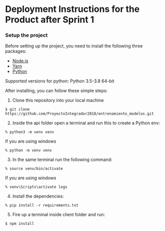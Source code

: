 # Deployment Instructions for the Product after Sprint 1

### Setup the project

Before setting up the project, you need to install the following three packages:

 * [Node.js](https://nodejs.org/en/)
 * [Yarn](https://yarnpkg.com/)
 * [Python](https://www.python.org)

Supported versions for python: Python 3.5-3.8  64-bit

After installing, you can follow these simple steps:

1. Clone this repository into your local machine

```
$ git clone https://github.com/ProyectoIntegrador2018/entrenamiento_modelos.git
```

2. Inside the api folder open a terminal and run this to create a Python env:

```
% python3 -m venv venv
```
  If you are using windows
  
```
% python -m venv venv
```

3. In the same terminal run the following command:

```
% source venv/bin/activate
```
  If you are using windows
  
```
% venv\Scripts\activate logs
```

4. Install the dependencies:

```
% pip install -r requirements.txt
```

5. Fire up a terminal inside client folder and run:

```
$ npm install
```